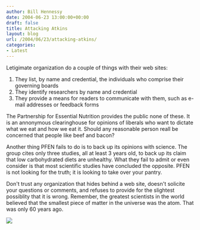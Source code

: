 ```yaml
---
author: Bill Hennessy
date: 2004-06-23 13:00:00+00:00
draft: false
title: Attacking Atkins
layout: blog
url: /2004/06/23/attacking-atkins/
categories:
- Latest
---
```





Letigimate organization do a couple of things with their web sites:





  1. They list, by name and credential, the individuals who comprise their governing boards
  2. They identify researchers by name and credential
  3. They provide a means for readers to communicate with them, such as e-mail addresses or feedback forms


The Partnership for Essential Nutrition provides the public none of these. It is an annonymous clearinghouse for opinions of liberals who want to dictate what we eat and how we eat it. Should any reasonable person reall be concerned that people like beef and bacon?




Another thing PFEN fails to do is to back up its opinions with science. The group cites only three studies, all at least 3 years old, to back up its claim that low carbohydrated diets are unhealthy. What they fail to admit or even consider is that most scientific studies have concluded the opposite. PFEN is not looking for the truth; it is looking to take over your pantry.




Don't trust any organization that hides behind a web site, doesn't solicite your questions or comments, and refuses to provide for the slightest possiblity that it is wrong. Remember, the greatest scientists in the world believed that the smallest piece of matter in the universe was the atom. That was only 60 years ago.

![](https://blog.billhennessy.com/aggbug.aspx?PostID=746)

